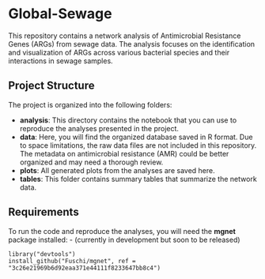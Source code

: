 # Global-Sewage

This repository contains a network analysis of Antimicrobial Resistance Genes (ARGs) from sewage data. The analysis focuses on the identification and visualization of ARGs across various bacterial species and their interactions in sewage samples.

## Project Structure

The project is organized into the following folders:

- **analysis**: This directory contains the notebook that you can use to reproduce the analyses presented in the project.
- **data**: Here, you will find the organized database saved in R format. Due to space limitations, the raw data files are not included in this repository. The metadata on antimicrobial resistance (AMR) could be better organized and may need a thorough review.
- **plots**: All generated plots from the analyses are saved here.
- **tables**: This folder contains summary tables that summarize the network data.

## Requirements

To run the code and reproduce the analyses, you will need the **mgnet** package installed: -  (currently in development but soon to be released)  

```
library("devtools")
install_github("Fuschi/mgnet", ref = "3c26e21969b6d92eaa371e44111f8233647bb8c4")
```
